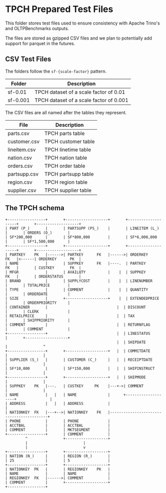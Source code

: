# TPCH Prepared Test Files

This folder stores test files used to ensure consistency with Apache Trino's and
OLTPBenchmarks outputs.

The files are stored as gzipped CSV files and we plan to potentially add support
for parquet in the futures.

## CSV Test Files

The folders follow the `sf-{scale-factor}` pattern.

| Folder   | Description                             |
| -------- | --------------------------------------- |
| sf-0.01  | TPCH dataset of a scale factor of 0.01  |
| sf-0.001 | TPCH dataset of a scale factor of 0.001 |

The CSV files are all named after the tables they represent.

| File         | Description         |
| ------------ | ------------------- |
| parts.csv    | TPCH parts table    |
| customer.csv | TPCH customer table |
| lineitem.csv | TPCH linetime table |
| nation.csv   | TPCH nation table   |
| orders.csv   | TPCH order table    |
| partsupp.csv | TPCH partsupp table |
| region.csv   | TPCH region table   |
| supplier.csv | TPCH supplier table |

## The TPCH schema

```
+-----------------+       +-------------------+       +--------------------+       +-------------------+
| PART (P_)       |       | PARTSUPP (PS_)    |       | LINEITEM (L_)      |       | ORDERS (O_)       |
| SF*200,000      |       | SF*800,000        |       | SF*6,000,000       |       | SF*1,500,000      |
+-----------------+       +-------------------+       +--------------------+       +-------------------+
| PARTKEY    PK   |------>| PARTKEY      FK   |------>| ORDERKEY      FK   |<------| ORDERKEY      PK  |
| NAME            |       | SUPPKEY      FK   |----.  | PARTKEY       FK   |       | CUSTKEY       FK  |
| MFGR            |       | AVAILQTY          |    |  | SUPPKEY       FK   |       | ORDERSTATUS       |
| BRAND           |       | SUPPLYCOST        |    |  | LINENUMBER        |       | TOTALPRICE        |
| TYPE            |       | COMMENT           |    |  | QUANTITY          |       | ORDERDATE         |
| SIZE            |       +-------------------+    |  | EXTENDEDPRICE     |       | ORDERPRIORITY     |
| CONTAINER       |                               |  | DISCOUNT          |       | CLERK             |
| RETAILPRICE     |                               |  | TAX               |       | SHIPPRIORITY      |
| COMMENT         |                               |  | RETURNFLAG        |       | COMMENT           |
+-----------------+                               |  | LINESTATUS        |       +-------------------+
                                                  |  | SHIPDATE          |                ^
+-----------------+       +-------------------+   |  | COMMITDATE        |                |
| SUPPLIER (S_)   |       | CUSTOMER (C_)     |   |  | RECEIPTDATE       |                |
| SF*10,000       |       | SF*150,000        |   |  | SHIPINSTRUCT      |                |
+-----------------+       +-------------------+   |  | SHIPMODE          |                |
| SUPPKEY    PK   |---.   | CUSTKEY     PK    |---+->| COMMENT           |                |
| NAME            |   |   | NAME              |      +--------------------+               |
| ADDRESS         |   |   | ADDRESS           |                                           |
| NATIONKEY  FK   |---+-->| NATIONKEY    FK   |------------------------------------------+
| PHONE           |       | PHONE             |
| ACCTBAL         |       | ACCTBAL           |
| COMMENT         |       | MKTSEGMENT        |
+-----------------+       | COMMENT           |
         ^                +-------------------+
         |                         |
         |                         v
+-----------------+       +-------------------+
| NATION (N_)     |       | REGION (R_)       |
| 25              |       | 5                 |
+-----------------+       +-------------------+
| NATIONKEY  PK   |       | REGIONKEY    PK   |
| NAME            |       | NAME              |
| REGIONKEY  FK   |------>| COMMENT           |
| COMMENT         |       +-------------------+
+-----------------+
```
